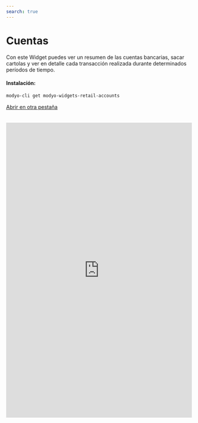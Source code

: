 ```yaml
---
search: true
---
```


# Cuentas

Con este Widget puedes ver un resumen de las cuentas bancarias, sacar cartolas y ver en detalle cada transacción realizada durante determinados períodos de tiempo.

#### Instalación:

```bash
modyo-cli get modyo-widgets-retail-accounts
```

[Abrir en otra pestaña](https://widgets-es.modyo.com/personas/cuentas)

<iframe id="widgetFrame" src="https://widgets-es.modyo.com/personas/cuentas" width="100%"  frameBorder="0"  style="min-height:800px;overflow:auto;margin-top:20px;"></p>

<h4 spaces-before="0">
  Cuenta Corriente
</h4>

<table spaces-before="0">
  <tr>
    <th align="left">
      Funcionalidad
    </th>
    
    <th align="left">
      Descripción
    </th>
  </tr>
  
  <tr>
    <td align="left">
      Resumen de Cuenta Corriente
    </td>
    
    <td align="left">
      Presenta el estado de la cuenta y si corresponde, el estado de la línea de crédito asociada.<br><br> La información específica se presenta de manera numérica y gráfica.
    </td>
  </tr>
  
  <tr>
    <td align="left">
      Consulta de Movimientos
    </td>
    
    <td align="left">
      Presenta los últimos movimientos que se han realizado sobre la cuenta, ordenados inicialmente por fecha.<br><br> Se incluye además la capacidad de realizar búsquedas dentro de los movimientos mostrados.
    </td>
  </tr>
  
  <tr>
    <td align="left">
      Cartolas Históricas
    </td>
    
    <td align="left">
      Muestra las cartolas de períodos anteriores ya cerrados, desplegando los movimientos de cada cartola histórica seleccionada y ordenados por fecha.<br><br> Se incluye además la capacidad de realizar búsquedas dentro de los movimientos mostrados.
    </td>
  </tr>
</table>

<h4 spaces-before="0">
  Cuenta Vista
</h4>

<table spaces-before="0">
  <tr>
    <th align="left">
      Funcionalidad
    </th>
    
    <th align="left">
      Descripción
    </th>
  </tr>
  
  <tr>
    <td align="left">
      Resumen de Cuenta Vista
    </td>
    
    <td align="left">
      Muestra el estado de la cuenta similar a lo que se presenta para una cuenta corriente, con la diferencia que para una cuenta vista no existen cheques ni línea de crédito asociada. <br><br>La información específica se presenta de manera numérica y tabular.
    </td>
  </tr>
  
  <tr>
    <td align="left">
      Consulta de Movimientos
    </td>
    
    <td align="left">
      Muestra los últimos movimientos que se han realizado sobre la cuenta, ordenados inicialmente por fecha. <br><br>Se incluye además la capacidad de realizar búsquedas dentro de los movimientos mostrados.
    </td>
  </tr>
  
  <tr>
    <td align="left">
      Cartolas Históricas
    </td>
    
    <td align="left">
      Muestra las cartolas de períodos anteriores ya cerrados, desplegando los movimientos de cada cartola histórica seleccionada y ordenados por fecha. <br><br>Se incluye además la capacidad de realizar búsquedas dentro de los movimientos mostrados.
    </td>
  </tr>
</table>

<h4 spaces-before="0">
  Línea de Crédito
</h4>

<table spaces-before="0">
  <tr>
    <th>
      Funcionalidad
    </th>
    
    <th>
      Descripción
    </th>
  </tr>
  
  <tr>
    <td>
      Consulta de Movimientos
    </td>
    
    <td>
      Presenta los últimos movimientos que se han realizado sobre la cuenta, ordenados inicialmente por fecha. Se incluye además la capacidad de realizar búsquedas dentro de los movimientos mostrados.
    </td>
  </tr>
  
  <tr>
    <td>
      Cartolas Históricas
    </td>
    
    <td>
      Muestra las cartolas de períodos anteriores ya cerrados, desplegando los movimientos de cada cartola histórica seleccionada y ordenados por fecha. Se incluye además la capacidad de realizar búsquedas dentro de los movimientos mostrados.
    </td>
  </tr>
  
  <tr>
    <td>
      Pago Línea de Crédito
    </td>
    
    <td>
      Permite disponer la funcionalidad de pago de una línea de crédito, utilizando los fondos disponibles de una cuenta corriente. El cliente puede pagar su deuda de manera total o parcial.
    </td>
  </tr>
</table>

<script>

  export default {
    mounted() {

      function setIframeHeightCO(id, ht) {
          var ifrm = document.getElementById(id);
          if(ifrm) {
            ifrm.style.height = ht + 4 + "px";
          }
      }
      // iframed document sends its height using postMessage
      function handleDocHeightMsg(e) {
          // check origin
          if ( e.origin === 'https://widgets-es.modyo.com' ) {
              // parse data
              var data = JSON.parse( e.data );

              console.log('data:', data)
              // check data object
              if ( data['docHeight'] ) {
                  setIframeHeightCO( 'widgetFrame', data['docHeight'] );
              } else {
                  setIframeHeightCO( 'widgetFrame', 700 );
              }
          }
      }

      // assign message handler
      if ( window.addEventListener ) {
          window.addEventListener('message', handleDocHeightMsg, false);
      }
    }
  }

</script>
